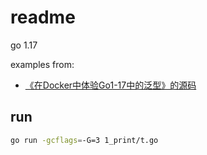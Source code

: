 # readme

go 1.17

examples from:
- [《在Docker中体验Go1-17中的泛型》的源码](https://github.com/JasonkayZK/Go_Learn/tree/go-v1.17-rc-generic)

## run
```bash
go run -gcflags=-G=3 1_print/t.go
```
